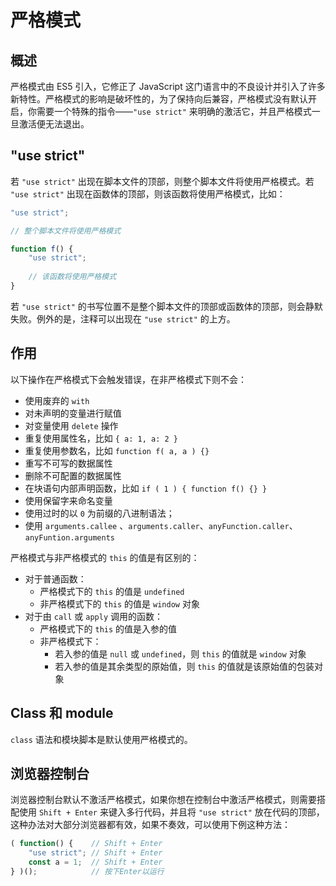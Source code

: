 # 严格模式

## 概述

严格模式由 ES5 引入，它修正了 JavaScript 这门语言中的不良设计并引入了许多新特性。严格模式的影响是破坏性的，为了保持向后兼容，严格模式没有默认开启，你需要一个特殊的指令——`"use strict"` 来明确的激活它，并且严格模式一旦激活便无法退出。

## "use strict"

若 `"use strict"` 出现在脚本文件的顶部，则整个脚本文件将使用严格模式。若 `"use strict"` 出现在函数体的顶部，则该函数将使用严格模式，比如：

```js
"use strict";

// 整个脚本文件将使用严格模式
```

```js
function f() {
    "use strict";
    
    // 该函数将使用严格模式
}
```

若 `"use strict"` 的书写位置不是整个脚本文件的顶部或函数体的顶部，则会静默失败。例外的是，注释可以出现在 `"use strict"` 的上方。

## 作用

以下操作在严格模式下会触发错误，在非严格模式下则不会：

- 使用废弃的 `with`
- 对未声明的变量进行赋值
- 对变量使用 `delete` 操作
- 重复使用属性名，比如 `{ a: 1, a: 2 }`
- 重复使用参数名，比如 `function f( a, a ) {}`
- 重写不可写的数据属性
- 删除不可配置的数据属性
- 在块语句内部声明函数，比如 `if ( 1 ) { function f() {} }`
- 使用保留字来命名变量
- 使用过时的以 `0` 为前缀的八进制语法；
- 使用 `arguments.callee` 、`arguments.caller`、`anyFunction.caller`、`anyFuntion.arguments`

严格模式与非严格模式的 `this` 的值是有区别的：

- 对于普通函数：
  - 严格模式下的 `this` 的值是 `undefined`
  - 非严格模式下的 `this` 的值是 `window` 对象
- 对于由 `call` 或 `apply` 调用的函数：
  - 严格模式下的 `this` 的值是入参的值
  - 非严格模式下：
    - 若入参的值是 `null` 或 `undefined`，则 `this` 的值就是 `window` 对象
    - 若入参的值是其余类型的原始值，则 `this` 的值就是该原始值的包装对象

## Class 和 module

`class` 语法和模块脚本是默认使用严格模式的。

## 浏览器控制台

浏览器控制台默认不激活严格模式，如果你想在控制台中激活严格模式，则需要搭配使用 `Shift + Enter` 来键入多行代码，并且将 `"use strict"` 放在代码的顶部，这种办法对大部分浏览器都有效，如果不奏效，可以使用下例这种方法：

```js
( function() {    // Shift + Enter
    "use strict"; // Shift + Enter
    const a = 1;  // Shift + Enter
} )();            // 按下Enter以运行
```